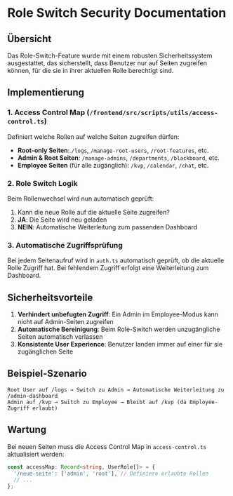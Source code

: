 # Role Switch Security Documentation

## Übersicht

Das Role-Switch-Feature wurde mit einem robusten Sicherheitssystem ausgestattet, das sicherstellt, dass Benutzer nur auf Seiten zugreifen können, für die sie in ihrer aktuellen Rolle berechtigt sind.

## Implementierung

### 1. Access Control Map (`/frontend/src/scripts/utils/access-control.ts`)

Definiert welche Rollen auf welche Seiten zugreifen dürfen:

- **Root-only Seiten**: `/logs`, `/manage-root-users`, `/root-features`, etc.
- **Admin & Root Seiten**: `/manage-admins`, `/departments`, `/blackboard`, etc.
- **Employee Seiten** (für alle zugänglich): `/kvp`, `/calendar`, `/chat`, etc.

### 2. Role Switch Logik

Beim Rollenwechsel wird nun automatisch geprüft:
1. Kann die neue Rolle auf die aktuelle Seite zugreifen?
2. **JA**: Die Seite wird neu geladen
3. **NEIN**: Automatische Weiterleitung zum passenden Dashboard

### 3. Automatische Zugriffsprüfung

Bei jedem Seitenaufruf wird in `auth.ts` automatisch geprüft, ob die aktuelle Rolle Zugriff hat. Bei fehlendem Zugriff erfolgt eine Weiterleitung zum Dashboard.

## Sicherheitsvorteile

1. **Verhindert unbefugten Zugriff**: Ein Admin im Employee-Modus kann nicht auf Admin-Seiten zugreifen
2. **Automatische Bereinigung**: Beim Role-Switch werden unzugängliche Seiten automatisch verlassen
3. **Konsistente User Experience**: Benutzer landen immer auf einer für sie zugänglichen Seite

## Beispiel-Szenario

```
Root User auf /logs → Switch zu Admin → Automatische Weiterleitung zu /admin-dashboard
Admin auf /kvp → Switch zu Employee → Bleibt auf /kvp (da Employee-Zugriff erlaubt)
```

## Wartung

Bei neuen Seiten muss die Access Control Map in `access-control.ts` aktualisiert werden:

```typescript
const accessMap: Record<string, UserRole[]> = {
  '/neue-seite': ['admin', 'root'], // Definiere erlaubte Rollen
  // ...
};
```